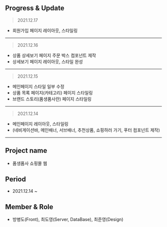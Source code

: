 ## Progress & Update

> 2021.12.17

-  회원가입 페이지 레이아웃, 스타일링

---

> 2021.12.16

-  상품 상세보기 페이지 주문 박스 컴포넌트 제작
-  상세보기 페이지 레이아웃, 스타일 완성

---

> 2021.12.15

-  메인페이지 스타일 일부 수정
-  상품 목록 페이지(카테고리) 페이지 스타일링
-  브랜드 스토리(품생품사란) 페이지 스타일링

---

> 2021.12.14

-  메인페이지 레이아웃, 스타일링
-  (네비게이션바, 메인배너, 서브배너, 추천상품, 쇼핑하러 가기, 푸터 컴포넌트 제작)

---

## Project name

-  품생품사 쇼핑몰 웹

## Period

-  2021.12.14 ~

## Member & Role

-  방병도(Front), 최도영(Server, DataBase), 최준영(Design)
